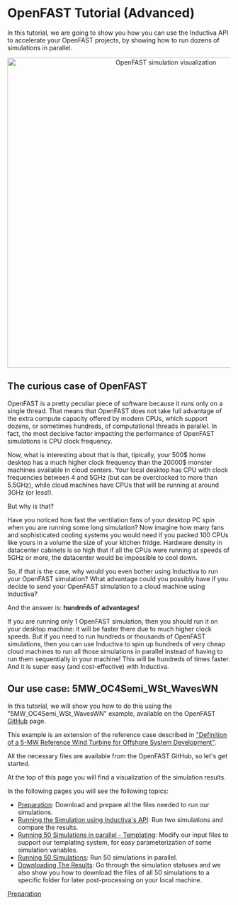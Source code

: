 # OpenFAST Tutorial (Advanced)

In this tutorial, we are going to show you how you can
use the Inductiva API to accelerate your OpenFAST projects, by showing how to
run dozens of simulations in parallel.

<p align="center"><img src="../_static/openfast_animation_30_fps.gif" alt="OpenFAST simulation visualization" width="700"></p>

## The curious case of OpenFAST

OpenFAST is a pretty peculiar piece of software because
it runs only on a single thread. That means that OpenFAST
does not take full advantage of the extra compute capacity
offered by modern CPUs, which support dozens, or sometimes 
hundreds, of computational threads in parallel. In fact,
the most decisive factor impacting the performance of 
OpenFAST simulations is CPU clock frequency. 

Now, what is interesting about that is that, tipically, your 
500\$ home desktop has a much higher clock frequency than the 
20000\$ monster machines available in cloud centers. Your local
desktop has CPU with clock frequencies between 4 and 5GHz (but
can be overclocked to more than 5.5GHz), while cloud machines
have CPUs that will be running at around 3GHz (or less!).

But why is that?

Have you noticed how fast the ventilation 
fans of your desktop PC spin when you are running some long 
simulation? Now imagine how many fans and sophisticated
cooling systems you would need if you packed 100 CPUs like
yours in a volume the size of your kitchen fridge. Hardware
density in datacenter cabinets is so high that if all the
CPUs were running at speeds of 5GHz or more, the datacenter
would be impossible to cool down.

So, if that is the case, why would you even bother using
Inductiva to run your OpenFAST simulation? What advantage
could you possibly have if you decide to send your OpenFAST
simulation to a cloud machine using Inductiva? 

And the answer is: **hundreds of advantages!**

If you are running only 1 OpenFAST simulation, 
then you should run it on your desktop machine: it will be faster
there due to much higher clock speeds.  But if you need to run
hundreds or thousands of OpenFAST simulations, then you can use
Inductiva to spin up hundreds of very cheap cloud machines to 
run all those simulations in parallel instead of having to run
them sequentially in your machine! This will be hundreds of times
faster. And it is super easy (and cost-effective) with Inductiva.

## Our use case: 5MW_OC4Semi_WSt_WavesWN

In this tutorial, we will show you how to do this using the 
"5MW_OC4Semi_WSt_WavesWN" example, available on the OpenFAST 
[GitHub](https://github.com/OpenFAST/r-test/tree/v4.0.2/glue-codes/openfast/5MW_OC4Semi_WSt_WavesWN) page.
 
This example is an extension of the reference case described in 
["Definition of a 5-MW Reference Wind Turbine for Offshore
System Development"](https://www.nrel.gov/docs/fy09osti/38060.pdf).

All the necessary files are available from the OpenFAST GitHub, so let's get
started.

At the top of this page you will find a visualization of the simulation results.

In the following pages you will see the following topics:
- [Preparation](OpenFASTAdvanced_Part2.md):
    Download and prepare all the files needed to run our simulations.
- [Running the Simulation using Inductiva's API](OpenFASTAdvanced_Part3.md):
    Run two simulations and compare the results.
- [Running 50 Simulations in parallel - Templating](OpenFASTAdvanced_Part4.md):
    Modify our input files to support our templating system, for easy
    parameterization of some simulation variables.
- [Running 50 Simulations](OpenFASTAdvanced_Part5.md):
    Run 50 simulations in parallel.
- [Downloading The Results](OpenFASTAdvanced_Part6.md):
    Go through the simulation statuses and we also show you how to download the
    files of all 50 simulations to a specific folder for later post-processing
    on your local machine.

[Preparation](OpenFASTAdvanced_Part2.md)